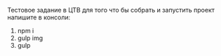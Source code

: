 ﻿Тестовое задание в ЦТВ
для того что бы собрать и запустить проект напишите в консоли:
1. npm i
2. gulp img
3. gulp

